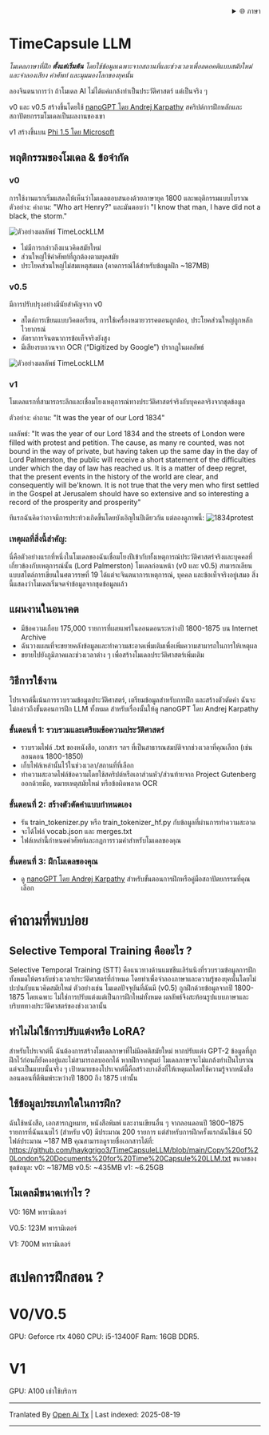 
<div align="right">
  <details>
    <summary >🌐 ภาษา</summary>
    <div>
      <div align="center">
        <a href="https://openaitx.github.io/view.html?user=haykgrigo3&project=TimeCapsuleLLM&lang=en">English</a>
        | <a href="https://openaitx.github.io/view.html?user=haykgrigo3&project=TimeCapsuleLLM&lang=zh-CN">简体中文</a>
        | <a href="#" title="Coming soon">繁體中文 (เร็ว ๆ นี้)</a> |
        | <a href="https://openaitx.github.io/view.html?user=haykgrigo3&project=TimeCapsuleLLM&lang=ja">日本語</a>
        | <a href="https://openaitx.github.io/view.html?user=haykgrigo3&project=TimeCapsuleLLM&lang=ko">한국어</a>
        | <a href="#" title="Coming soon">हिन्दी (เร็ว ๆ นี้)</a> |
        | <a href="#" title="Coming soon">ไทย (เร็ว ๆ นี้)</a> |
        | <a href="#" title="Coming soon">Français (เร็ว ๆ นี้)</a>
        | <a href="#" title="Coming soon">Deutsch (เร็ว ๆ นี้)</a>
        | <a href="#" title="Coming soon">Español (เร็ว ๆ นี้)</a>
        | <a href="#" title="Coming soon">Italiano (เร็ว ๆ นี้)</a>
        | <a href="#" title="Coming soon">Русский (เร็ว ๆ นี้)</a>
        | <a href="#" title="Coming soon">Português (เร็ว ๆ นี้)</a>
        | <a href="#" title="Coming soon">Nederlands (เร็ว ๆ นี้)</a>
        | <a href="#" title="Coming soon">Polski (เร็ว ๆ นี้)</a>
        | <a href="#" title="Coming soon">العربية (เร็ว ๆ นี้)</a>
        | <a href="#" title="Coming soon">فارسی (เร็ว ๆ นี้)</a>
        | <a href="#" title="Coming soon">Türkçe (เร็ว ๆ นี้)</a>
        | <a href="#" title="Coming soon">Tiếng Việt (เร็ว ๆ นี้)</a>
        | <a href="#" title="Coming soon">Bahasa Indonesia (เร็ว ๆ นี้)</a>

      </div>
    </div>
  </details>
</div>

# TimeCapsule LLM

*โมเดลภาษาที่ฝึก **ตั้งแต่เริ่มต้น** โดยใช้ข้อมูลเฉพาะจากสถานที่และช่วงเวลาเพื่อลดอคติแบบสมัยใหม่ และจำลองเสียง คำศัพท์ และมุมมองโลกของยุคนั้น*

ลองจินตนาการว่า ถ้าโมเดล AI ไม่ได้แค่แกล้งทำเป็นประวัติศาสตร์ แต่เป็นจริง ๆ

v0 และ v0.5 สร้างขึ้นโดยใช้ [nanoGPT โดย Andrej Karpathy](https://github.com/karpathy/nanoGPT) สคริปต์การฝึกหลักและสถาปัตยกรรมโมเดลเป็นผลงานของเขา

v1 สร้างขึ้นบน [Phi 1.5 โดย Microsoft](https://huggingface.co/microsoft/phi-1_5)

##  พฤติกรรมของโมเดล & ข้อจำกัด

### **v0**  

การใช้งานแรกเริ่มแสดงให้เห็นว่าโมเดลตอบสนองด้วยภาษายุค 1800 และพฤติกรรมแบบโบราณ  
ตัวอย่าง: คำถาม: "Who art Henry?" และมันตอบว่า "I know that man, I have did not a black, the storm." 

![ตัวอย่างผลลัพธ์ TimeLockLLM](https://github.com/haykgrigo3/TimeCapsuleLLM/blob/main/london_1800_1850_v0/timelockllm_sample_output.png?raw=true)

- ไม่มีการกล่าวถึงแนวคิดสมัยใหม่  
- ส่วนใหญ่ใช้คำศัพท์ที่ถูกต้องตามยุคสมัย  
- ประโยคส่วนใหญ่ไม่สมเหตุสมผล (คาดการณ์ได้สำหรับข้อมูลฝึก ~187MB)

### **v0.5** 

มีการปรับปรุงอย่างมีนัยสำคัญจาก v0  
- สไตล์การเขียนแบบวิคตอเรียน, การใช้เครื่องหมายวรรคตอนถูกต้อง, ประโยคส่วนใหญ่ถูกหลักไวยากรณ์  
- อัตราการจินตนาการข้อเท็จจริงยังสูง  
- มีเสียงรบกวนจาก OCR (“Digitized by Google”) ปรากฏในผลลัพธ์

![ตัวอย่างผลลัพธ์ TimeLockLLM](https://github.com/haykgrigo3/TimeCapsuleLLM/blob/main/london_1800_1875_v0.5/fellowcitizens.png?raw=true)

### **v1**

โมเดลแรกที่สามารถระลึกและเชื่อมโยงเหตุการณ์ทางประวัติศาสตร์จริงกับบุคคลจริงจากชุดข้อมูล

ตัวอย่าง: คำถาม: "It was the year of our Lord 1834" 

ผลลัพธ์: "It was the year of our Lord 1834 and the streets of London were filled with protest and petition. The cause, as many re counted, was not bound in the way of private, but having taken up the same day in the day of Lord Palmerston, the public will receive a short statement of the difficulties under which the day of law has reached us. It is a matter of deep regret, that the present events in the history of the world are clear, and consequently will be'known. It is not true that the very men who first settled in the Gospel at Jerusalem should have so extensive and so interesting a record of the prosperity and prosperity" 

ทีแรกฉันคิดว่าอาจมีการประท้วงเกิดขึ้นโดยบังเอิญในปีเดียวกัน แต่ลองดูภาพนี้: ![1834protest](https://raw.githubusercontent.com/haykgrigo3/TimeCapsuleLLM/main/1834protest.png)

### เหตุผลที่สิ่งนี้สำคัญ:

นี่คือตัวอย่างแรกที่หนึ่งในโมเดลของฉันเชื่อมโยงปีเข้ากับทั้งเหตุการณ์ประวัติศาสตร์จริงและบุคคลที่เกี่ยวข้องกับเหตุการณ์นั้น (Lord Palmerston) โมเดลก่อนหน้า (v0 และ v0.5) สามารถเลียนแบบสไตล์การเขียนในศตวรรษที่ 19 ได้แต่จะจินตนาการเหตุการณ์, บุคคล และข้อเท็จจริงอยู่เสมอ สิ่งนี้แสดงว่าโมเดลเริ่มจดจำข้อมูลจากชุดข้อมูลแล้ว

## แผนงานในอนาคต


- มีข้อความเกือบ 175,000 รายการที่เผยแพร่ในลอนดอนระหว่างปี 1800-1875 บน Internet Archive 
- ฉันวางแผนที่จะขยายคลังข้อมูลและทำความสะอาดเพิ่มเติมเพื่อเพิ่มความสามารถในการให้เหตุผล
- ขยายไปยังภูมิภาคและช่วงเวลาต่าง ๆ เพื่อสร้างโมเดลประวัติศาสตร์เพิ่มเติม


## วิธีการใช้งาน

โปรเจกต์นี้เน้นการรวบรวมข้อมูลประวัติศาสตร์, เตรียมข้อมูลสำหรับการฝึก และสร้างตัวตัดคำ ฉันจะไม่กล่าวถึงขั้นตอนการฝึก LLM ทั้งหมด สำหรับเรื่องนั้นให้ดู nanoGPT โดย Andrej Karpathy

### ขั้นตอนที่ 1: รวบรวมและเตรียมข้อความประวัติศาสตร์ 

- รวบรวมไฟล์ .txt ของหนังสือ, เอกสาร ฯลฯ ที่เป็นสาธารณสมบัติจากช่วงเวลาที่คุณเลือก (เช่น ลอนดอน 1800-1850) 
- เก็บไฟล์เหล่านั้นไว้ในช่วงเวลา/สถานที่ที่เลือก  
- ทำความสะอาดไฟล์ข้อความโดยใช้สคริปต์หรือเอาส่วนหัว/ส่วนท้ายจาก Project Gutenberg ออกด้วยมือ, หมายเหตุสมัยใหม่ หรือข้อผิดพลาด OCR

### ขั้นตอนที่ 2: สร้างตัวตัดคำแบบกำหนดเอง

- รัน train_tokenizer.py หรือ train_tokenizer_hf.py กับข้อมูลที่ผ่านการทำความสะอาด
- จะได้ไฟล์ vocab.json และ merges.txt
- ไฟล์เหล่านี้กำหนดคำศัพท์และกฎการรวมคำสำหรับโมเดลของคุณ

### ขั้นตอนที่ 3: ฝึกโมเดลของคุณ 

- ดู [nanoGPT โดย Andrej Karpathy](https://github.com/karpathy/nanoGPT) สำหรับขั้นตอนการฝึกหรือคู่มือสถาปัตยกรรมที่คุณเลือก

# คำถามที่พบบ่อย

## Selective Temporal Training คืออะไร ?

Selective Temporal Training (STT) คือแนวทางด้านแมชชีนเลิร์นนิงที่รวบรวมข้อมูลการฝึกทั้งหมดให้ตรงกับช่วงเวลาประวัติศาสตร์ที่กำหนด โดยทำเพื่อจำลองภาษาและความรู้ของยุคนั้นโดยไม่ปะปนกับแนวคิดสมัยใหม่ ตัวอย่างเช่น โมเดลปัจจุบันที่ฉันมี (v0.5) ถูกฝึกด้วยข้อมูลจากปี 1800-1875 โดยเฉพาะ ไม่ใช่การปรับแต่งแต่เป็นการฝึกใหม่ทั้งหมด ผลลัพธ์จึงสะท้อนรูปแบบภาษาและบริบททางประวัติศาสตร์ของช่วงเวลานั้น

## ทำไมไม่ใช้การปรับแต่งหรือ LoRA?

สำหรับโปรเจกต์นี้ ฉันต้องการสร้างโมเดลภาษาที่ไม่มีอคติสมัยใหม่ หากปรับแต่ง GPT-2 ข้อมูลที่ถูกฝึกไว้ก่อนก็ยังคงอยู่และไม่สามารถลบออกได้ หากฝึกจากศูนย์ โมเดลภาษาจะไม่แกล้งทำเป็นโบราณแต่จะเป็นแบบนั้นจริง ๆ เป้าหมายของโปรเจกต์นี้คือสร้างบางสิ่งที่ให้เหตุผลโดยใช้ความรู้จากหนังสือลอนดอนที่ตีพิมพ์ระหว่างปี 1800 ถึง 1875 เท่านั้น

## ใช้ข้อมูลประเภทใดในการฝึก?

ฉันใช้หนังสือ, เอกสารกฎหมาย, หนังสือพิมพ์ และงานเขียนอื่น ๆ จากลอนดอนปี 1800–1875 รายการที่ฉันแนบไว้ (สำหรับ v0) มีประมาณ 200 รายการ แต่สำหรับการฝึกครั้งแรกฉันใช้แค่ 50 ไฟล์ประมาณ ~187 MB คุณสามารถดูรายชื่อเอกสารได้ที่:
https://github.com/haykgrigo3/TimeCapsuleLLM/blob/main/Copy%20of%20London%20Documents%20for%20Time%20Capsule%20LLM.txt
ขนาดของชุดข้อมูล:
v0: ~187MB
v0.5: ~435MB
v1: ~6.25GB

## โมเดลมีขนาดเท่าไร ?

V0: 16M พารามิเตอร์

V0.5: 123M พารามิเตอร์

V1: 700M พารามิเตอร์

# สเปคการฝึกสอน ?

# V0/V0.5
GPU: Geforce rtx 4060
CPU: i5-13400F
Ram: 16GB DDR5.

# V1
GPU: A100 เช่าใช้บริการ

















---

Tranlated By [Open Ai Tx](https://github.com/OpenAiTx/OpenAiTx) | Last indexed: 2025-08-19

---